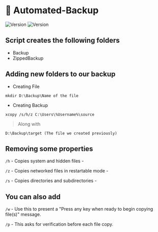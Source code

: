 # 💾 Automated-Backup
<p>
  <img alt="Version" src="https://img.shields.io/badge/version-1.1.3-red.svg?cacheSeconds=2592000" />
 
  <img alt="Version" src="https://img.shields.io/github/issues/4r1ss/Automated-Backup" />
</p>

## Script creates the following folders

- Backup
- ZippedBackup

## Adding new folders to our backup

- Creating File
```
mkdir D:\Backup\Name of the file
```
- Creating Backup
```
xcopy /s/h/z C:\Users\%Username%\source
```
> Along with 
```
D:\Backup\target (The file we created previously)
```
## Removing some properties

```/h```  - Copies system and hidden files - 

```/z``` - Copies networked files in restartable mode -

```/s``` -  Copies directories and subdirectories -
## You can also add

```/w``` - Use this to present a "Press any key when ready to begin copying file(s)" message.

```/p``` - This asks for verification before each file copy.
